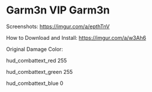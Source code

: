 # Garm3n VIP Garm3n
 
Screenshots: https://imgur.com/a/epthTnV

How to Download and Install: https://imgur.com/a/w3Ah6

Original Damage Color:

hud_combattext_red 255

hud_combattext_green 255

hud_combattext_blue 0